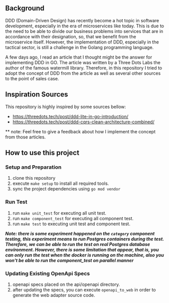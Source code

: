 ## Background

DDD (Domain-Driven Design) has recently become a hot topic in software development, especially in the era of microservices like today.
This is due to the need to be able to divide our business problems into services that are in accordance with their designation,
so, that we benefit from the microservice itself. However, the implementation of DDD, especially in the tactical sector, is still a challenge in the Golang programming language.

A few days ago, I read an article that I thought might be the answer for implementing DDD in GO. The article was written by a Three Dots Labs
the author of the famous watermill library. Therefore, in this repository I tried to adopt the concept of DDD from the article as well as several other sources to the point of sales case.

## Inspiration Sources
This repository is highly inspired by some sources bellow:
- https://threedots.tech/post/ddd-lite-in-go-introduction/
- https://threedots.tech/post/ddd-cqrs-clean-architecture-combined/

** note: Feel free to give a feedback about how I implement the concept from those articles. 

## How to use this project
### Setup and Preparation
1. clone this repository
2. execute `make setup` to install all required tools.
3. sync the project dependencies using `go mod vendor`
### Run Test
1. run `make unit_test` for executing all unit test.
2. run `make component_test` for executing all component test.
3. run `make test` to executing unit test and component test.

***Note: there is some experiment happened on the `category` component testing, this experiment means to run Postgres containers during the test. Therefore, we can be able to run the test on real Postgres database environment. However, there is some limitation that appear, that is, you can only run the test when the docker is running on the machine, also you won't be able to run the component_test on parallel manner***
### Updating Existing OpenApi Specs
1. openapi specs placed on the api/openapi directory.
2. after updating the specs, you can execute `openapi_to_web` in order to generate the web adapter source code.
